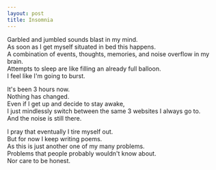 ```yaml
---
layout: post
title: Insomnia
---
```

Garbled and jumbled sounds blast in my mind. <br>
As soon as I get myself situated in bed this happens. <br>
A combination of events, thoughts, memories, and noise overflow in my brain. <br>
Attempts to sleep are like filling an already full balloon. <br>
I feel like I'm going to burst.

It's been 3 hours now. <br>
Nothing has changed. <br>
Even if I get up and decide to stay awake, <br>
I just mindlessly switch between the same 3 websites I always go to. <br>
And the noise is still there.

I pray that eventually I tire myself out. <br>
But for now I keep writing poems. <br>
As this is just another one of my many problems. <br>
Problems that people probably wouldn't know about. <br>
Nor care to be honest. 
